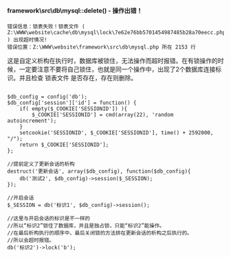 #### framework\src\db\mysql::delete() - 操作出错！


```
错误信息：锁表失败！锁表文件 ( Z:\WWW\website\cache\db\mysql\lock\7e62e76bb5701454987485b28a70eecc.php ) 出现超时情况!
错误位置：Z:\WWW\website\framework\src\db\mysql.php 所在 2153 行
```
这是自定义析构在执行时，数据库被锁住，无法操作而超时报错。在有锁操作的时候，一定要注意不要将自己锁住，也就是同一个操作中，出现了2个数据库连接标识。并且检查 锁表文件 是否存在，存在则删除。

```

$db_config = config('db');
$db_config['session']['id'] = function() {
    if( empty($_COOKIE['SESSIONID']) ){
        $_COOKIE['SESSIONID'] = cmd(array(22), 'random autoincrement');
    }
    setcookie('SESSIONID', $_COOKIE['SESSIONID'], time() + 2592000, "/");
    return $_COOKIE['SESSIONID'];
};

//提前定义了更新会话的析构
destruct('更新会话', array($db_config), function($db_config){
	db('测试2', $db_config)->session($_SESSION);
});

//开启会话
$_SESSION = db('标识1', $db_config)->session();

//这里与开启会话的标识是不一样的
//所以“标识2”锁住了数据库，并且是独占锁，只能“标识2”能操作。
//在最后析构执行的顺序中，最后关闭锁的方法排在更新会话的析构之后执行的。
//所以会超时报错。
db('标识2')->lock('b');

```
